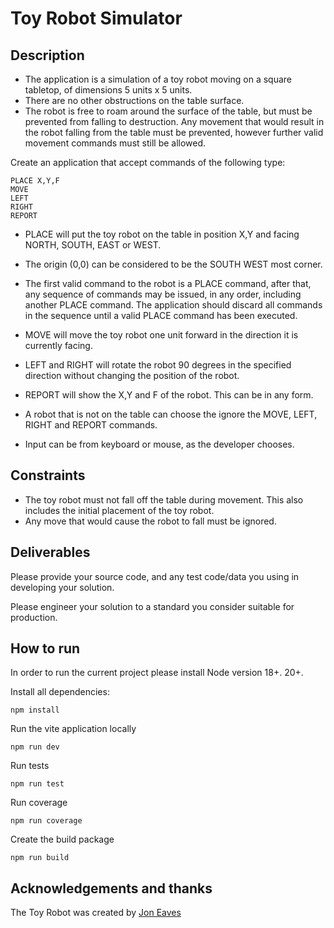 Toy Robot Simulator
===================

Description
-----------

- The application is a simulation of a toy robot moving on a square tabletop,
  of dimensions 5 units x 5 units.
- There are no other obstructions on the table surface.
- The robot is free to roam around the surface of the table, but must be
  prevented from falling to destruction. Any movement that would result in the
  robot falling from the table must be prevented, however further valid
  movement commands must still be allowed.

Create an application that accept commands of the following type:

    PLACE X,Y,F
    MOVE
    LEFT
    RIGHT
    REPORT

- PLACE will put the toy robot on the table in position X,Y and facing NORTH,
  SOUTH, EAST or WEST.
- The origin (0,0) can be considered to be the SOUTH WEST most corner.
- The first valid command to the robot is a PLACE command, after that, any
  sequence of commands may be issued, in any order, including another PLACE
  command. The application should discard all commands in the sequence until
  a valid PLACE command has been executed.
- MOVE will move the toy robot one unit forward in the direction it is
  currently facing.
- LEFT and RIGHT will rotate the robot 90 degrees in the specified direction
  without changing the position of the robot.
- REPORT will show the X,Y and F of the robot. This can be in any form.

- A robot that is not on the table can choose the ignore the MOVE, LEFT, RIGHT
  and REPORT commands.
- Input can be from keyboard or mouse, as the developer chooses.

Constraints
-----------

- The toy robot must not fall off the table during movement. This also
  includes the initial placement of the toy robot.
- Any move that would cause the robot to fall must be ignored.

Deliverables
------------

Please provide your source code, and any test code/data you using in
developing your solution.

Please engineer your solution to a standard you consider suitable for
production.

How to run
----------
In order to run the current project please install Node version 18+. 20+.

Install all dependencies:

    npm install

Run the vite application locally

    npm run dev

Run tests

    npm run test

Run coverage

    npm run coverage

Create the build package

    npm run build

## Acknowledgements and thanks

The Toy Robot was created by [Jon Eaves](https://twitter.com/joneaves)
